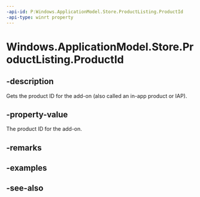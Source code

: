----api-id: P:Windows.ApplicationModel.Store.ProductListing.ProductId
-api-type: winrt property
---<!-- Property syntaxpublic string ProductId { get; }--># Windows.ApplicationModel.Store.ProductListing.ProductId## -descriptionGets the product ID for the add-on (also called an in-app product or IAP).## -property-valueThe product ID for the add-on.## -remarks## -examples## -see-also